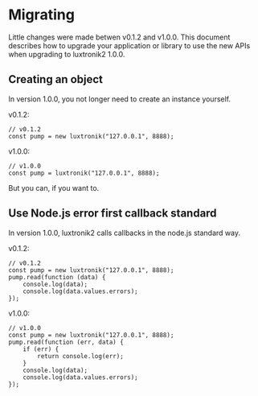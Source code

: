 # Migrating

Little changes were made betwen v0.1.2 and v1.0.0. This document describes how
to upgrade your application or library to use the new APIs when upgrading to
luxtronik2 1.0.0.

## Creating an object 

In version 1.0.0, you not longer need to create an instance yourself.

v0.1.2:

```
// v0.1.2
const pump = new luxtronik("127.0.0.1", 8888);
```

v1.0.0:

```
// v1.0.0
const pump = luxtronik("127.0.0.1", 8888);
```

But you can, if you want to.

## Use Node.js error first callback standard 

In version 1.0.0, luxtronik2 calls callbacks in the node.js standard way.

v0.1.2:

```
// v0.1.2
const pump = new luxtronik("127.0.0.1", 8888);
pump.read(function (data) {
    console.log(data);
    console.log(data.values.errors);
});
```

v1.0.0:

```
// v1.0.0
const pump = new luxtronik("127.0.0.1", 8888);
pump.read(function (err, data) {
    if (err) {
        return console.log(err);
    }
    console.log(data);
    console.log(data.values.errors);
});
```
